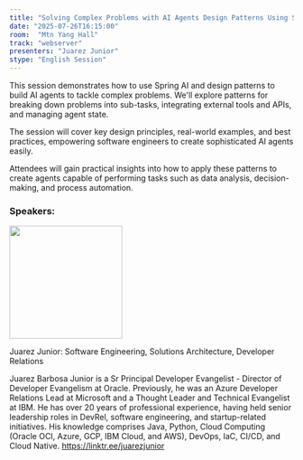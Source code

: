 ```yaml
---
title: "Solving Complex Problems with AI Agents Design Patterns Using Spring AI"
date: "2025-07-26T16:15:00"
room:  "Mtn Yang Hall"
track: "webserver"
presenters: "Juarez Junior"
stype: "English Session"
---
```


This session demonstrates how to use Spring AI and design patterns to build AI agents to tackle complex problems. We'll explore patterns for breaking down problems into sub-tasks, integrating external tools and APIs, and managing agent state. 

The session will cover key design principles, real-world examples, and best practices, empowering software engineers to create sophisticated AI agents easily.

Attendees will gain practical insights into how to apply these patterns to create agents capable of performing tasks such as data analysis, decision-making, and process automation.

### Speakers:


<img src="https://sessionize.com/image/da35-400o400o1-7iXG3irB2qcqf5PDtHr272.jpg" width="200" /><br/>

Juarez Junior: Software Engineering, Solutions Architecture, Developer Relations

Juarez Barbosa Junior is a Sr Principal Developer Evangelist - Director of Developer Evangelism at Oracle. Previously, he was an Azure Developer Relations Lead at Microsoft and a Thought Leader and Technical Evangelist at IBM. He has over 20 years of professional experience, having held senior leadership roles in DevRel, software engineering, and startup-related initiatives. His knowledge comprises Java, Python, Cloud Computing (Oracle OCI, Azure, GCP, IBM Cloud, and AWS), 
DevOps, IaC, CI/CD, and Cloud Native.  https://linktr.ee/juarezjunior